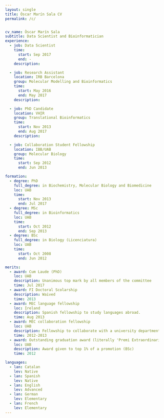 ```yaml
---
layout: single
title: Òscar Marín Sala CV
permalink: /c/


cv_name: Òscar Marín Sala
subtitle: Data Scientist and Bioinformatician
experience:
  - job: Data Scientist
    time:
      start: Sep 2017
      end: -
    description: 

  - job: Research Assistant
    location: IRB Barcelona
    group: Molecular Modelling and Bioinformatics
    time:
      start: May 2016
      end: May 2017
    description: 

  - job: PhD Candidate
    location: VHIR
    group: Translational Bioinformatics
    time:
      start: Nov 2013
      end: Aug 2017
    description: 

  - job: Collaboration Student Fellowship
    location: IBB/UAB
    group: Molecular Biology
    time:
      start: Sep 2012
      end: Jun 2013

formation:
  - degree: PhD
    full_degree: in Biochemistry, Molecular Biology and Biomedicine
    loc: UAB
    time:
      start: Nov 2013
      end: Jul 2017
  - degree: MSc
    full_degree: in Bioinformatics
    loc: UAB
    time: 
      start: Oct 2012
      end: Sep 2013
  - degree: BSc
    full_degree: in Biology (Licenciatura)
    loc: UAB
    time:
      start: Oct 2008
      end: Jun 2012

merits: 
  - award: Cum Laude (PhD)
    loc: UAB
    description: Unanimous top mark by all members of the committee
    time: Jul 2017
  - award: FI Doctoral Scolarship
    description: Waived
    time: 2013
  - award: MEC language fellowship
    loc: Ireland
    description: Spanish fellowship to study languages abroad.
    time: Aug 2013
  - award: MEC collaboration fellowship
    loc: UAB
    description: Fellowship to collaborate with a university department during an academic year
    time: 2012-2013
  - award: Outstanding graduation award (literally 'Premi Extraordinari de Graduació')
    loc: UAB
    description: Award given to top 1% of a promotion (BSc)
    time: 2012

languages:
  - lan: Catalan
    lev: Native
  - lan: Spanish
    lev: Native
  - lan: English
    lev: Advanced
  - lan: German
    lev: Elementary
  - lan: French
    lev: Elementary
---
```

